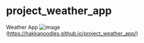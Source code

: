 # project_weather_app
Weather App
![image](https://user-images.githubusercontent.com/101239098/206407241-e8dc0e37-2e40-46c3-b0ef-e769bc7a3c81.png)(https://hakkanoodles.github.io/project_weather_app/)
